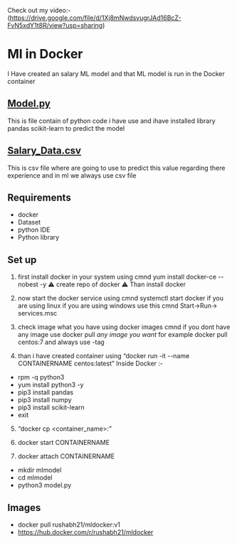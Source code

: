 Check out my video:- (https://drive.google.com/file/d/1Xj8mNwdsvugrJAd16BcZ-FvN5xdY1t8R/view?usp=sharing)

# Ml in Docker 
I Have created an salary ML model and that ML model is run in the Docker container 

## [Model.py](https://github.com/rushabhmahale/ML-in-docker/blob/main/model.py)
This is file contain of python code i have use and ihave installed library pandas scikit-learn to predict the model 


## [Salary_Data.csv](https://github.com/rushabhmahale/ML-in-docker/blob/main/Salary_Data.csv)
This is csv file where are going to use to predict this value regarding there experience and in ml we always use csv file 

## Requirements

- docker
- Dataset
- python IDE
- Python library 

## Set up

1. first install docker in your system using cmnd yum install docker-ce --nobest -y ⚠️ create repo of docker ⚠️ Than install docker 

2. now start the docker service using cmnd systemctl start docker if you are using linux if you are using windows use this cmnd Start->Run-> services.msc 

3. check image what you have using docker images cmnd if you dont have any image use docker pull *any image you want* for example docker pull centos:7 and always use -tag

4. than i have created container using “docker run -it --name CONTAINERNAME centos:latest” 
 Inside Docker :-
- rpm -q python3
- yum install python3 -y
- pip3 install pandas
- pip3 install numpy
- pip3 install scikit-learn
- exit

5. “docker cp <src> <container_name>:<dest>” 

6. docker start CONTAINERNAME

7. docker attach CONTAINERNAME
- mkdir mlmodel
- cd mlmodel
- python3 model.py 
  
## Images 
- docker pull rushabh21/mldocker:v1
- https://hub.docker.com/r/rushabh21/mldocker
